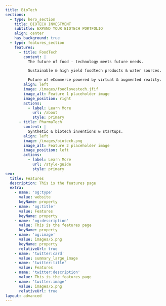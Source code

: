 ```yaml
---
title: BioTech
sections:
  - type: hero_section
    title: BIOTECH INVESTMENT
    subtitle: EXPAND YOUR BIOTECH PORTFOLIO
    align: center
    has_background: true
  - type: features_section
    features:
      - title: FoodTech
        content: |
          The future of food - technology meets future needs.

          Sustainable & high yield foodtech products & water sources.

          Future of eCommerce powered by virtual & augmented reality.
        align: left
        image: /images/foodlovestech.jfif
        image_alt: Feature 1 placeholder image
        image_position: right
        actions:
          - label: Learn More
            url: /about
            style: primary
      - title: PharmaTech
        content: |
          Synthetic & biotech inventions & startups.
        align: left
        image: /images/biotech.png
        image_alt: Feature 2 placeholder image
        image_position: left
        actions:
          - label: Learn More
            url: /style-guide
            style: primary
seo:
  title: Features
  description: This is the features page
  extra:
    - name: 'og:type'
      value: website
      keyName: property
    - name: 'og:title'
      value: Features
      keyName: property
    - name: 'og:description'
      value: This is the features page
      keyName: property
    - name: 'og:image'
      value: images/5.png
      keyName: property
      relativeUrl: true
    - name: 'twitter:card'
      value: summary_large_image
    - name: 'twitter:title'
      value: Features
    - name: 'twitter:description'
      value: This is the features page
    - name: 'twitter:image'
      value: images/5.png
      relativeUrl: true
layout: advanced
---
```

